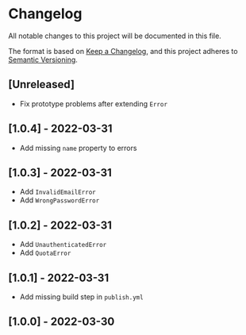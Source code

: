 # Changelog

All notable changes to this project will be documented in this file.

The format is based on [Keep a Changelog](https://keepachangelog.com/en/1.0.0/), and this project adheres to [Semantic Versioning](https://semver.org/spec/v2.0.0.html).

## [Unreleased]

-   Fix prototype problems after extending `Error`

## [1.0.4] - 2022-03-31

-   Add missing `name` property to errors

## [1.0.3] - 2022-03-31

-   Add `InvalidEmailError`
-   Add `WrongPasswordError`

## [1.0.2] - 2022-03-31

-   Add `UnauthenticatedError`
-   Add `QuotaError`

## [1.0.1] - 2022-03-31

-   Add missing build step in `publish.yml`

## [1.0.0] - 2022-03-30
